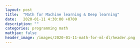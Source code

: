 ```yaml
---
layout: post
title:  "Math for Machine learning & Deep learning"
date:   2020-01-11 4:30:00 +0700
description: ""
categories: programming math
mathjax: false
header_image: /images/2020-01-11-math-for-ml-dl/header.png
---
```


